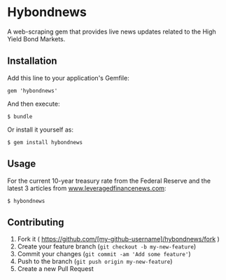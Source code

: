 # Hybondnews

A web-scraping gem that provides live news updates related to the High Yield Bond Markets.

## Installation

Add this line to your application's Gemfile:

    gem 'hybondnews'

And then execute:

    $ bundle

Or install it yourself as:

    $ gem install hybondnews

## Usage

For the current 10-year treasury rate from the Federal Reserve
and the latest 3 articles from www.leveragedfinancenews.com:

    $ hybondnews


## Contributing

1. Fork it ( https://github.com/[my-github-username]/hybondnews/fork )
2. Create your feature branch (`git checkout -b my-new-feature`)
3. Commit your changes (`git commit -am 'Add some feature'`)
4. Push to the branch (`git push origin my-new-feature`)
5. Create a new Pull Request
